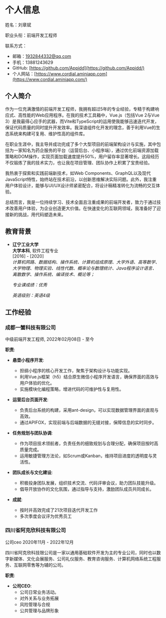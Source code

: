 # 个人信息

姓名：刘章斌

职业头衔：前端开发工程师

联系方式：
- 邮箱：1932844332@qq.com
- 手机：13881243629
- GitHub: [https://github.com/Appidd](https://github.com/Appidd/)
- 个人网站：[https://www.cordial.aminiapp.com](https://www.cordial.aminiapp.com/)

## 个人简介

作为一位充满激情的前端开发工程师，我拥有超过5年的专业经验，专精于构建响应式、高性能的Web应用程序。在我的技术工具箱中，Vue.js（包括Vue 2与Vue 3）是我最得心应手的武器，而Vite和TypeScript的运用使我能够迅速迭代开发，保证代码质量的同时提升开发效率。我深谙组件化开发的理念，善于利用Vue的生态系统来构建可复用、维护性高的组件库。

在职业生涯中，我主导并成功完成了多个大型项目的前端架构设计与实施，其中包括为一家知名为药企服务的平台（运营后台、小程序端），通过优化前端资源加载策略和DOM操作，实现页面加载速度提升50%，用户留存率显著增长。这段经历不仅锻炼了我的技术实力，也让我在项目管理、团队协作上积累了宝贵经验。

我热衷于探索和实践前端新技术，如Web Components、GraphQL以及现代JavaScript特性，始终站在技术前沿，以创新思维解决实际问题。此外，我注重用户体验设计，能够与UI/UX设计师紧密配合，将设计稿精准转化为流畅的交互体验。

总结而言，我是一位持续学习、技术全面且注重成果的前端开发者，致力于通过技术改善用户体验，为企业创造更大价值。在快速变化的互联网领域，我准备好了迎接新的挑战，用代码塑造未来。

## 教育背景

- **辽宁工业大学**  
  **大学本科**, 软件工程专业  
  [2016] - [2020]  
  *计算机网路、数据结构、操作系统、计算机组成原理、大学外语、高等数学、大学物理、物理实验、线性代数、概率论与数理统计、Java程序设计语言、离散数学、操作系统、编译技术、概论等；*

  *专业课成绩：优秀*

  *英语级别：英语4级*

## 工作经验

### 成都一蟹科技有限公司  
中级前端开发工程师, 2022年02月08日 - 至今  

 **职责**:  
- **悬壶小程序开发**:
  - 担纲小程序的核心开发工作，聚焦于架构设计与功能实现。
  - 利用Vue.js框架（h5）结合原生微信小程序开发语言，确保界面的高效与用户体验的优化。
  - 实施模块化编程策略，增进代码的可维护性与复用性。

- **运营后台页面开发**:
  - 负责后台系统的构建，采用ant-design，可以实现数据管理界面的直观与高效。
  - 通过APIFOX，实现前端与后端数据的无缝对接，保障信息的实时同步。

- **任务规划与团队协调**:
  - 作为项目技术领航者，负责任务的细致规划与合理分配，确保项目按时高质量完成。
  - 运用敏捷管理方法论，如Scrum或Kanban，维持项目进度的透明度与灵活性。

- **团队成长与文化建设**:
  - 积极投身团队发展，组织技术交流、代码评审会议，助力团队技能升级。
  - 倡导开放协作的文化氛围，通过指导与支持，激励团队成员共同成长。

- **成就**:  
  - 按时并高效完成了21次项目迭代开发工作
  - 多次季度会议评为优秀员工
   
### 四川省阿克欣科技有限公司  

公司ceo 2020年11月 - 2022年12月

四川省阿克欣科技限公司是一家以通用基础软件开发为主的专业公司，同时也以数字新媒体、文化会展服务、公司礼仪服务、教育咨询服务、计算机网络系统工程服务、互联网零售等为辅的公司。  
  
 **职责**:  
- **公司CEO**:
  - 公司日常业务活动。
  - 对外关系与业务拓展
  - 风险管理与合规
  - 公共管理与品牌形象
  



